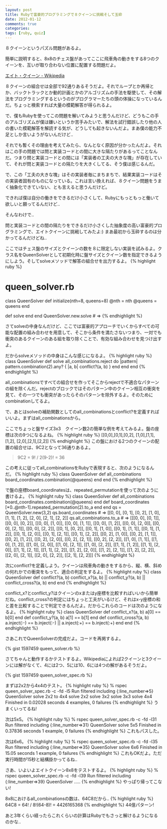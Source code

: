 ```yaml
---
layout: post
title: Rubyで富豪的プログラミングで８クイーンに挑戦そして玉砕
date: 2012-01-12
comments: true
categories:
tags: [ruby, quiz]
---
```



８クイーンというパズル問題があるよ。

簡単に説明すると、8x8のチェス盤があってここに飛車角の動きをする8つのクイーンを、互いが取り合わない位置に配置する問題だよ。

[エイト・クイーン - Wikipedia](http://ja.wikipedia.org/wiki/%E3%82%A8%E3%82%A4%E3%83%88%E3%83%BB%E3%82%AF%E3%82%A4%E3%83%BC%E3%83%B3)

８クイーンの組合せは全部で92通りあるそうだよ。それでループとか再帰とか、バックトラックとか動的計画とかのアルゴリズムの手法を駆使して、その解法をプログラミングするというのがプログラマーたちの頭の体操になっているんだ。ちょっと検索すれば大量の模範解答が得られるよ。

で、僕もRubyを使ってこの問題を解いてみようと思うんだけど、どうもこの手のアルゴリズムが僕は嫌いというか苦手みたいで、解法を試行錯誤したり他の人の書いた模範解答を解読する気が、どうしても起きないんだよ。まあ僕の能力不足としか言いようがないんだけど..

それでも暫くその理由を考えてみたら、なんとなく原因が分かったんだよ。それはこの手の問題では問と実装コードとの間に大きな隔たりがあるってことなんだ。つまり問と実装コードとの間には「実装者の工夫の大きな塊」が存在していて、それが問と実装コードとの隔たりを大きくしてる、そう僕は感じるんだ。

で、この「工夫の大きな塊」はその実装者毎にまちまちで、結果実装コードはその実装者固有のものになっている。これは言い換えれば、８クイーン問題をうまく抽象化できていない、とも言えると思うんだけど。

できれば僕は自分の働きをできるだけ小さくして、Rubyにもっともっと働いて欲しいと願ってるんだけど..

そんなわけで..

問と実装コードとの間の隔たりをできるだけ小さくした抽象度の高い富豪的プログラミングで、エイトクイーンに挑戦してみたよ:) まあ最初から玉砕するのは分かってるんだけどね..

ここではチェス盤のサイズとクイーンの数を８に限定しない実装を試みるよ。クラス名をQueenSolverとして初期化時に盤サイズとクイーン数を指定できるようにしよう。そしてsolveメソッドで解答の組合せを出力するよ。
{% highlight ruby %}
# queen_solver.rb
class QueenSolver
  def initialize(nth=8, queens=8)
    @nth = nth
    @queens = queens
  end
  
  def solve
  end
end
QueenSolver.new.solve # => 
{% endhighlight %}

さてsolveの中身なんだけど、ここでは富豪的アプローチでいくからすべての可能な配置の組み合わせを用意して、そこから条件を満たさないつまり、一対でも衝突のあるクイーンのある組を取り除くことで、有効な組み合わせを見つけ出すよ。

だからsolveメソッドの中身はこんな感じになるよ。
{% highlight ruby %}
class QueenSolver
  def solve
    all_combinations.reject do |pattern|
      pattern.combination(2).any? { |a, b| conflict?(a, b) }
    end
  end
end
{% endhighlight %}

all_combinationsですべての組合せを作ってそこからrejectで不適合なパターンの組を除くんだ。rejectのブロックではそのパターン中のクイーン相互の衝突を見て、その一つでも衝突があったらそのパターンを除外するよ。そのためにcombinationしてるよ。

で、あとはsolveの補助関数としてのall_combinationsとconflict?を定義すればいいよ。まずはall_combinationsから。

ここでちょっと盤サイズ3x3　クイーン数2の簡単な例を考えてみるよ。盤の座標は次の9つになるよね。
{% highlight ruby %}
 [[0,0],[0,1],[0,2],
  [1,0],[1,1],[1,2],
  [2,0],[2,1],[2,2]]
{% endhighlight %}
この盤における2つのクイーンの配置の組合せは、9C2となって36通りあるよ。
> 
> 9C2 = 9! / 2(9-2)! = 36


この考えに従ってall_combinationsをRubyで表現すると、次のようになるんだ。
{% highlight ruby %}
class QueenSolver
  def all_combinations
    board_coordinates.combination(@queens)
  end
end
{% endhighlight %}

で盤の座標board_coordinatesは、repeated_permutationを使って次のように書けるよ。
{% highlight ruby %}
class QueenSolver
  def all_combinations
    board_coordinates.combination(@queens)
  end
  def board_coordinates
    [*0..@nth-1].repeated_permutation(2).to_a
  end
end
qs = QueenSolver.new(3,2)
qs.board_coordinates # => [[0, 0], [0, 1], [0, 2], [1, 0], [1, 1], [1, 2], [2, 0], [2, 1], [2, 2]]
qs.all_combinations.to_a # => [[[0, 0], [0, 1]], [[0, 0], [0, 2]], [[0, 0], [1, 0]], [[0, 0], [1, 1]], [[0, 0], [1, 2]], [[0, 0], [2, 0]], [[0, 0], [2, 1]], [[0, 0], [2, 2]], [[0, 1], [0, 2]], [[0, 1], [1, 0]], [[0, 1], [1, 1]], [[0, 1], [1, 2]], [[0, 1], [2, 0]], [[0, 1], [2, 1]], [[0, 1], [2, 2]], [[0, 2], [1, 0]], [[0, 2], [1, 1]], [[0, 2], [1, 2]], [[0, 2], [2, 0]], [[0, 2], [2, 1]], [[0, 2], [2, 2]], [[1, 0], [1, 1]], [[1, 0], [1, 2]], [[1, 0], [2, 0]], [[1, 0], [2, 1]], [[1, 0], [2, 2]], [[1, 1], [1, 2]], [[1, 1], [2, 0]], [[1, 1], [2, 1]], [[1, 1], [2, 2]], [[1, 2], [2, 0]], [[1, 2], [2, 1]], [[1, 2], [2, 2]], [[2, 0], [2, 1]], [[2, 0], [2, 2]], [[2, 1], [2, 2]]]
{% endhighlight %}

次にconflict?を定義しよう。クイーンは飛車角の動きをするから、縦、横、斜めの何れかでの衝突をもって、適合の判定をするよ。
{% highlight ruby %}
class QueenSolver
  def conflict?(a, b)
    conflict_x?(a, b) || conflict_y?(a, b) || conflict_cross?(a, b)
  end
end
{% endhighlight %}

conflict_x?とconflict_y?はクイーンのxまたはy座標を比較すればいいから簡単だね。conflict_cross?の判定にはちょっと工夫がいるけど、それはx-y座標の和と差を比較することで判定できるんだよ。だからこれらのコードは次のようになるよ。
{% highlight ruby %}
class QueenSolver
  def conflict_x?(a, b)
    a[0] == b[0]
  end
  def conflict_y?(a, b)
    a[1] == b[1]
  end
  def conflict_cross?(a, b)
    a.inject(:-) == b.inject(:-) || a.inject(:+) == b.inject(:+)
  end
end
{% endhighlight %}

さあこれでQueenSolverの完成だよ。コードを再掲するよ。

{% gist 1597459 queen_solver.rb %}


さてちゃんと動作するかテストするよ。Wikipediaによれば2クイーンと3クイーンには解がなくて、4には2つ、5には10、6には4つの解があるそうだよ。

{% gist 1597459 queen_solver_spec.rb %}


まずは2x2から4x4のテスト。
{% highlight ruby %}
% rspec queen_solver_spec.rb -c -fd -l5
Run filtered including {:line_number=>5}
QueenSolver
  solve 2x2 to 4x4
    solve 2x2
    solve 3x2
    solve 3x3
    solve 4x4
Finished in 0.02028 seconds
4 examples, 0 failures
{% endhighlight %}
うまくいってるね!

次は5x5。
{% highlight ruby %}
% rspec queen_solver_spec.rb -c -fd -l31
Run filtered including {:line_number=>31}
QueenSolver  solve 5x5
Finished in 0.37836 seconds
1 example, 0 failures
{% endhighlight %}
これもパスした。

次は6x6。
{% highlight ruby %}
% rspec queen_solver_spec.rb -c -fd -l35
Run filtered including {:line_number=>35}
QueenSolver  solve 6x6
Finished in 15.05 seconds
1 example, 0 failures
{% endhighlight %}
これもOKだよ。ただ実行時間が15秒と結構掛かってるね..

さあ、いよいよエイトクイーン8x8をテストするよ。
{% highlight ruby %}
% rspec queen_solver_spec.rb -c -fd -l39
Run filtered including {:line_number=>39}
QueenSolver
.....
{% endhighlight %}
やっぱり帰ってこない!

8x8におけるall_combinationsの数は、64C8だから..
{% highlight ruby %}
64C8 = 64! / 8!(64-8)! = 4426165368
{% endhighlight %}
44億パターン!

あと3年くらい経ったらこれくらいの計算はRubyでもさっと解けるようになるのかな..
